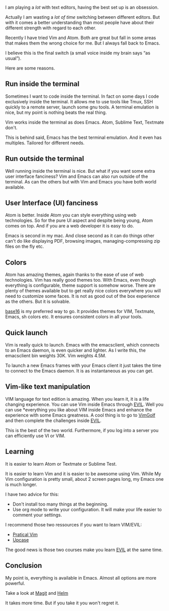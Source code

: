 I am playing a *lot* with text editors, having the best set up is
an obsession.

Actually I am wasting a *lot of time* switching between different
editors. But with it comes a better understanding than most people
have about their different strength with regard to each other.

Recently I have tried Vim and Atom. Both are great but fall in some
areas that makes them the wrong choice for me. But I always fall back
to Emacs.

I believe this is the final switch (a small voice inside my brain says “as
usual”).

Here are some reasons.

## Run inside the terminal

Sometimes I want to code inside the terminal. In fact on some days I
code exclusively inside the terminal. It allows me to use tools like
Tmux, SSH quickly to a remote server, launch some gnu tools. A
terminal emulation is nice, but my point is nothing beats the real
thing.

Vim works inside the terminal as does Emacs. Atom, Sublime Text,
Textmate don't.

This is behind said, Emacs has the best terminal emulation. And it
even has multiples. Tailored for different needs.

## Run outside the terminal

Well running inside the terminal is nice. But what if you want some
extra user interface fanciness?
Vim and Emacs can also run outside of the terminal. As can the others
but with Vim and Emacs you have both world available.

## User Interface (UI) fanciness

Atom is better. Inside Atom you can style everything using web
technologies. So for the pure UI aspect and despite being young, Atom
comes on top. And if you are a web developer it is easy to do.

Emacs is second in my mac. And close second as it can do things other
can't do like displaying PDF, browsing images, managing-compressing zip
files on the fly etc.

## Colors

Atom has amazing themes, again thanks to the ease of use of web
technologies. Vim has really good themes too. With Emacs, even though
everything is configurable, theme support is somehow worse. There are
plenty of themes available but to get really nice colors everywhere
you will need to customize some faces. It is not as good out of the
box experience as the others. But it is solvable.

[base16](https://chriskempson.github.io/base16/) is my preferred way to
go. It provides themes for VIM, Textmate, Emacs, sh colors etc. It
ensures consistent colors in all your tools.

## Quick launch

Vim is really quick to launch. Emacs with the emacsclient, which
connects to an Emacs daemon, is even quicker and lighter. As I write
this, the emacsclient bin weights 30K. Vim weights 4.5M.

To launch a new Emacs frames with your Emacs client it just takes the
time to connect to the Emacs daemon. It is as instantaneous as you can
get.

## Vim-like text manipulation

VIM language for text edition is amazing. When you learn it, it is a
life changing experience. You can use Vim inside Emacs through
[EVIL](https://bitbucket.org/lyro/evil/wiki/Home).
Well you can use *everything you like about VIM inside Emacs and
enhance the experience with some Emacs greatness.
A cool thing is to go to [VimGolf](http://www.vimgolf.com/) and then
complete the challenges inside [EVIL](https://bitbucket.org/lyro/evil/wiki/Home).

This is the best of the two world. Furthermore, if you log into a
server you can efficiently use VI or VIM.

## Learning

It is easier to learn Atom or Textmate or Sublime Test.

It is easier to learn Vim and it is easier to be awesome using Vim.
While My Vim configuration is pretty small, about 2 screen pages long,
my Emacs one is much longer.

I have two advice for this:

- Don't install too many things at the beginning.
- Use org mode to write your configuration. It will make your life
  easier to comment your settings.

I recommend those two ressources if you want to learn VIM/EVIL:

- [Pratical Vim](https://pragprog.com/book/dnvim/practical-vim)
- [Upcase](https://upcase.com/)

The good news is those two courses make you learn
[EVIL](https://bitbucket.org/lyro/evil/wiki/Home) at the same time.


## Conclusion

My point is, everything is available in Emacs. Almost all options are
more powerful.

Take a look at [Magit](http://magit.vc) and [Helm](https://emacs-helm.github.io/helm/)

It takes more time. But if you take it you won't regret it.
